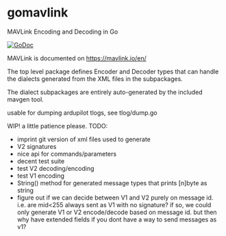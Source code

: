 # gomavlink
MAVLink Encoding and Decoding in Go

[![GoDoc](https://godoc.org/github.com/daedaleanai/gomavlink?status.svg)](https://godoc.org/github.com/daedaleanai/gomavlink)

MAVLink is documented on https://mavlink.io/en/

The top level package defines Encoder and Decoder types that can handle the dialects generated from the XML files in the subpackages.

The dialect subpackages are entirely auto-generated by the included mavgen tool.

usable for dumping ardupilot tlogs, see tlog/dump.go

WIP! a little patience please.
TODO:
- imprint git version of xml files used to generate
- V2 signatures
- nice api for commands/parameters
- decent test suite
- test V2 decoding/encoding
- test V1 encoding
- String() method for generated message types that prints [n]byte as string 
- figure out if we can decide between V1 and V2 purely on message id.  i.e. are mid<255 always sent as V1 with no signature?  if so, we could only generate V1 or V2 encode/decode based on message id. but then why have extended fields if you dont have a way to send messages as v1?  

